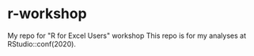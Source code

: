 # r-workshop
My repo for "R for Excel Users" workshop
This repo is for my analyses at RStudio::conf(2020). 